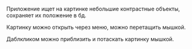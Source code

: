 Приложение ищет на картинке небольшие контрастные объекты, сохраняет их положение в бд. 

Картинку можно открыть через меню, можно перетащить мышкой.

Даблкликом можно приблизить и потаскать картинку мышкой.

